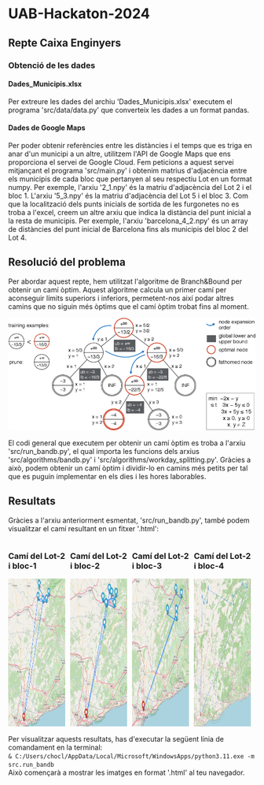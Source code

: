 # UAB-Hackaton-2024

## Repte Caixa Enginyers

### Obtenció de les dades

#### Dades_Municipis.xlsx
Per extreure les dades del archiu 'Dades_Municipis.xlsx' executem el programa 'src/data/data.py' que converteix les dades a un format pandas.

#### Dades de Google Maps
Per poder obtenir referències entre les distàncies i el temps que es triga en anar d'un municipi a un altre, utilitzem l'API de Google Maps que ens proporciona el servei de Google Cloud.
Fem peticions a aquest servei mitjançant el programa 'src/main.py' i obtenim matrius d'adjacència entre els municipis de cada bloc que pertanyen al seu respectiu Lot en un format numpy.
Per exemple, l'arxiu '2_1.npy' és la matriu d'adjacència del Lot 2 i el bloc 1. L'arxiu '5_3.npy' és la matriu d'adjacència del Lot 5 i el bloc 3.
Com que la localització dels punts inicials de sortida de les furgonetes no es troba a l'excel, creem un altre arxiu que indica la distància del punt inicial a la resta de municipis. Per exemple, l'arxiu 'barcelona_4_2.npy' és un array de distàncies del punt inicial de Barcelona fins als municipis del bloc 2 del Lot 4.

## Resolució del problema
Per abordar aquest repte, hem utilitzat l'algoritme de Branch&Bound per obtenir un camí òptim. Aquest algoritme calcula un primer camí per aconseguir límits superiors i inferiors, permetent-nos així podar altres camins que no siguin més òptims que el camí òptim trobat fins al moment.

![alt text](https://github.com/ArnauMarcosAlmansa/UAB-Hackaton-2024/blob/master/img/B%26B.png "Exemple de funcionament de B&B")

El codi general que executem per obtenir un camí òptim es troba a l'arxiu 'src/run_bandb.py', el qual importa les funcions dels arxius 'src/algorithms/bandb.py' i 'src/algorithms/workday_splitting.py'. Gràcies a això, podem obtenir un camí òptim i dividir-lo en camins més petits per tal que es puguin implementar en els dies i les hores laborables.

## Resultats
Gràcies a l'arxiu anteriorment esmentat, 'src/run_bandb.py', també podem visualitzar el camí resultant en un fitxer '.html':

<div style="display: flex;">
    <div style="width:50%; margin-right: 10px;">
        <h3>Camí del Lot-2 i bloc-1</h3>
        <img src="img/map_2_1_0.png" alt="Camí del Lot-2 i bloc-1" width="100%" height="300">
    </div>
    <div style="width:50%; margin-right: 10px;">
        <h3>Camí del Lot-2 i bloc-2</h3>
        <img src="img/map_2_1_1.png" alt="Camí del Lot-2 i bloc-2" width="100%" height="300">
    </div>
    <div style="width:50%; margin-right: 10px;">
        <h3>Camí del Lot-2 i bloc-3</h3>
        <img src="img/map_2_1_2.png" alt="Camí del Lot-2 i bloc-3" width="100%" height="300">
    </div>
    <div style="width:50%; margin-right: 10px;">
        <h3>Camí del Lot-2 i bloc-4</h3>
        <img src="img/map_2_1_3.png" alt="Camí del Lot-2 i bloc-4" width="100%" height="300">
    </div>
</div>

Per visualitzar aquests resultats, has d'executar la següent línia de comandament en la terminal: <br>
`& C:/Users/chocl/AppData/Local/Microsoft/WindowsApps/python3.11.exe -m src.run_bandb` <br>
Això començarà a mostrar les imatges en format '.html' al teu navegador.